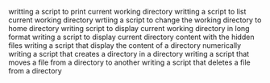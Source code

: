 writting a script to print current working directory
writting a script to list current working directory
wrtiing a script to change the working directory to home directory
writing script to display current working directory in long format
writing a script to display current directory content with the hidden files
writing a script that display the content of a directory numerically
writing a script that creates a directory in a directory
writing a script that moves a file from a directory to another
writing a script that deletes a file from a directory 
